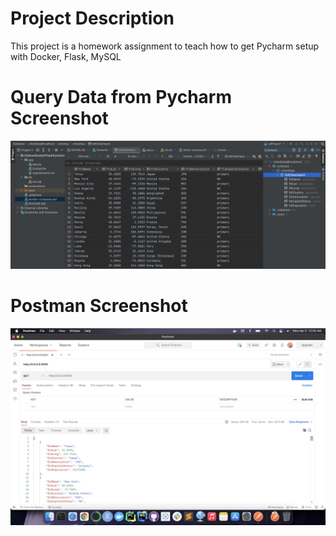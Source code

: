# Project Description
This project is a homework assignment to teach how to get Pycharm setup with Docker, Flask, MySQL

# Query Data from Pycharm Screenshot
![query_data_pycharm_output](screenshots/QueryDataFromPycharm.png)

# Postman Screenshot
![postman_request_output](screenshots/PostmanRequest.png)
